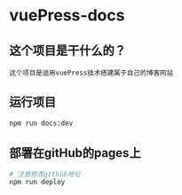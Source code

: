 # vuePress-docs

## 这个项目是干什么的？

    这个项目是适用vuePress技术搭建属于自己的博客网站

## 运行项目

```bash
npm run docs:dev
```

## 部署在gitHub的pages上

```bash
# 注意修改github地址
npm run deploy
```
